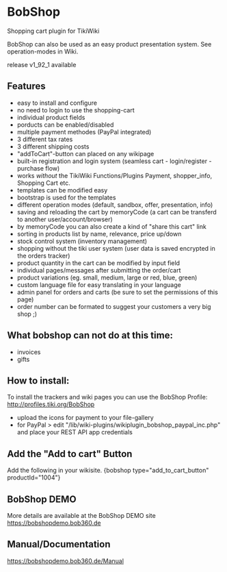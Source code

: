 # BobShop
Shopping cart plugin for TikiWiki

BobShop can also be used as an easy product presentation system. See operation-modes in Wiki.

release v1_92_1 available

## Features
- easy to install and configure
- no need to login to use the shopping-cart 
- individual product fields
- porducts can be enabled/disabled
- multiple payment methodes (PayPal integrated)
- 3 different tax rates
- 3 different shipping costs
- "addToCart"-button can placed on any wikipage
- built-in registration and login system (seamless cart - login/register - purchase flow)
- works _without_ the TikiWiki Functions/Plugins Payment, shopper_info, Shopping Cart etc.
- templates can be modified easy
- bootstrap is used for the templates
- different operation modes (default, sandbox, offer, presentation, info)
- saving and reloading the cart by memoryCode (a cart can be transferd to another user/account/browser)
- by memoryCode you can also create a kind of "share this cart" link
- sorting in products list by name, relevance, price up/down
- stock control system (inventory management)
- shopping without the tiki user system (user data is saved encrypted in the orders tracker)
- product quantity in the cart can be modified by input field
- individual pages/messages after submitting the order/cart
- product variations (eg. small, medium, large or red, blue, green)
- custom language file for easy translating in your language
- admin panel for orders and carts (be sure to set the permissions of this page)
- order number can be formated to suggest your customers a very big shop ;)

## What bobshop can not do at this time:
- invoices
- gifts

## How to install:
To install the trackers and wiki pages you can use the BobShop Profile:
http://profiles.tiki.org/BobShop

- upload the icons for payment to your file-gallery
- for PayPal > edit "/lib/wiki-plugins/wikiplugin_bobshop_paypal_inc.php" and place your REST API app credentials

## Add the "Add to cart" Button
Add the following in your wikisite.
{bobshop type="add_to_cart_button" productId="1004"}

## BobShop DEMO
More details are available at the BobShop DEMO site
https://bobshopdemo.bob360.de

## Manual/Documentation
https://bobshopdemo.bob360.de/Manual

